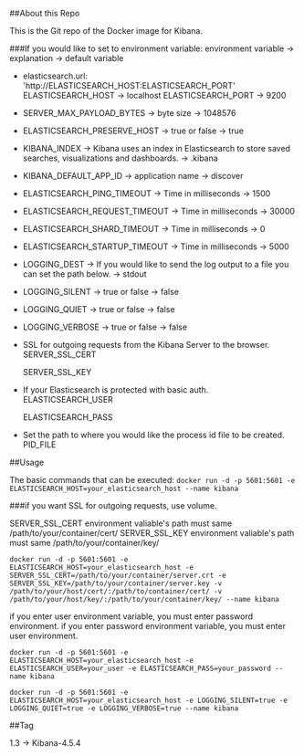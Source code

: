 ##About this Repo 

This is the Git repo of the Docker image for Kibana. 

###If you would like to set to environment variable: environment variable -> explanation -> default variable

* elasticsearch.url: 'http://ELASTICSEARCH_HOST:ELASTICSEARCH_PORT'  
  ELASTICSEARCH_HOST -> localhost
  ELASTICSEARCH_PORT -> 9200

* SERVER_MAX_PAYLOAD_BYTES -> byte size -> 1048576

* ELASTICSEARCH_PRESERVE_HOST -> true or false -> true 

* KIBANA_INDEX -> Kibana uses an index in Elasticsearch to store saved searches, visualizations and dashboards. -> .kibana

* KIBANA_DEFAULT_APP_ID -> application name -> discover

* ELASTICSEARCH_PING_TIMEOUT -> Time in milliseconds -> 1500

* ELASTICSEARCH_REQUEST_TIMEOUT -> Time in milliseconds -> 30000

* ELASTICSEARCH_SHARD_TIMEOUT -> Time in milliseconds -> 0

* ELASTICSEARCH_STARTUP_TIMEOUT -> Time in milliseconds -> 5000
 
* LOGGING_DEST ->  If you would like to send the log output to a file you can set the path below. -> stdout

* LOGGING_SILENT -> true or false -> false 

* LOGGING_QUIET -> true or false -> false 

* LOGGING_VERBOSE -> true or false -> false

* SSL for outgoing requests from the Kibana Server to the browser.
  SERVER_SSL_CERT 

  SERVER_SSL_KEY

* If your Elasticsearch is protected with basic auth.
  ELASTICSEARCH_USER

  ELASTICSEARCH_PASS

* Set the path to where you would like the process id file to be created.
  PID_FILE


##Usage

The basic commands that can be executed:
`docker run -d -p 5601:5601 -e ELASTICSEARCH_HOST=your_elasticsearch_host --name kibana`

###if you want SSL for outgoing requests, use volume.

SERVER_SSL_CERT environment valiable's path must same /path/to/your/container/cert/
SERVER_SSL_KEY environment valiable's path must same /path/to/your/container/key/

`docker run -d -p 5601:5601 -e ELASTICSEARCH_HOST=your_elasticsearch_host -e SERVER_SSL_CERT=/path/to/your/container/server.crt -e SERVER_SSL_KEY=/path/to/your/container/server.key -v /path/to/your/host/cert/:/path/to/container/cert/ -v /path/to/your/host/key/:/path/to/your/container/key/ --name kibana`


if you enter user environment variable, you must enter password environment.
if you enter password environment variable, you must enter user environment.

`docker run -d -p 5601:5601 -e ELASTICSEARCH_HOST=your_elasticsearch_host -e ELASTICSEARCH_USER=your_user -e ELASTICSEARCH_PASS=your_password --name kibana`



`docker run -d -p 5601:5601 -e ELASTICSEARCH_HOST=your_elasticsearch_host -e LOGGING_SILENT=true -e LOGGING_QUIET=true -e LOGGING_VERBOSE=true --name kibana`

##Tag

1.3 -> Kibana-4.5.4 
